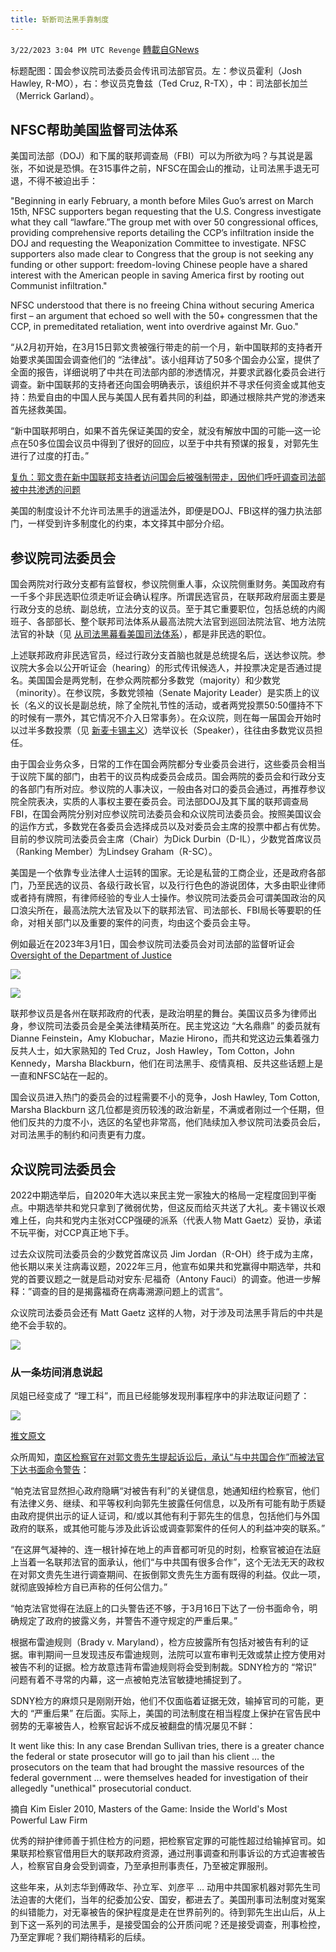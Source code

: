 ```yaml
---
title: 斩断司法黑手靠制度
---
```

`3/22/2023 3:04 PM UTC Revenge` [轉載自GNews](https://gnews.org/articles/1025964)



标题配图：国会参议院司法委员会传讯司法部官员。左：参议员霍利（Josh Hawley, R-MO），右：参议员克鲁兹（Ted Cruz, R-TX），中：司法部长加兰（Merrick Garland）。

## NFSC帮助美国监督司法体系

美国司法部（DOJ）和下属的联邦调查局（FBI）可以为所欲为吗？与其说是嚣张，不如说是恐惧。在315事件之前，NFSC在国会山的推动，让司法黑手退无可退，不得不被迫出手：

"Beginning in early February, a month before Miles Guo’s arrest on March 15th, NFSC supporters began requesting that the U.S. Congress investigate what they call “lawfare.”The group met with over 50 congressional offices, providing comprehensive reports detailing the CCP’s infiltration inside the DOJ and requesting the Weaponization Committee to investigate. NFSC supporters also made clear to Congress that the group is not seeking any funding or other support: freedom-loving Chinese people have a shared interest with the American people in saving America first by rooting out Communist infiltration."

NFSC understood that there is no freeing China without securing America first – an argument that echoed so well with the 50+ congressmen that the CCP, in premeditated retaliation, went into overdrive against Mr. Guo."

“从2月初开始，在3月15日郭文贵被强行带走的前一个月，新中国联邦的支持者开始要求美国国会调查他们的 “法律战"。该小组拜访了50多个国会办公室，提供了全面的报告，详细说明了中共在司法部内部的渗透情况，并要求武器化委员会进行调查。新中国联邦的支持者还向国会明确表示，该组织并不寻求任何资金或其他支持：热爱自由的中国人民与美国人民有着共同的利益，即通过根除共产党的渗透来首先拯救美国。

“新中国联邦明白，如果不首先保证美国的安全，就没有解放中国的可能—这一论点在50多位国会议员中得到了很好的回应，以至于中共有预谋的报复，对郭先生进行了过度的打击。”

[复仇：郭文贵在新中国联邦支持者访问国会后被强制带走，因他们呼吁调查司法部被中共渗透的问题](https://gnews.org/t/j8oUxAt)

美国的制度设计不允许司法黑手的逍遥法外，即便是DOJ、FBI这样的强力执法部门，一样受到许多制度化的约束，本文择其中部分介绍。

## 参议院司法委员会

国会两院对行政分支都有监督权，参议院侧重人事，众议院侧重财务。美国政府有一千多个非民选职位须走听证会确认程序。所谓民选官员，在联邦政府层面主要是行政分支的总统、副总统，立法分支的议员。至于其它重要职位，包括总统的内阁班子、各部部长、整个联邦司法体系从最高法院大法官到巡回法院法官、地方法院法官的补缺（见 [从司法黑幕看美国司法体系](https://gnews.org/t/le9ZK2J)），都是非民选的职位。

上述联邦政府非民选官员，经过行政分支首脑也就是总统提名后，送达参议院。参议院大多会以公开听证会（hearing）的形式传讯候选人，并投票决定是否通过提名。美国国会是两党制，在参众两院都分多数党（majority）和少数党（minority）。在参议院，多数党领袖（Senate Majority Leader）是实质上的议长（名义的议长是副总统，除了全院礼节性的活动，或者两党投票50:50僵持不下的时候有一票外，其它情况不介入日常事务）。在众议院，则在每一届国会开始时以过半多数投票（见 [新麦卡锡主义](https://gnews.org/t/c3xaq1e)）选举议长（Speaker），往往由多数党议员担任。

由于国会业务众多，日常的工作在国会两院都分专业委员会进行，这些委员会相当于议院下属的部门，由若干的议员构成委员会成员。国会两院的委员会和行政分支的各部门有所对应。参议院的人事决议，一般由各对口的委员会通过，再推荐参议院全院表决，实质的人事权主要在委员会。司法部DOJ及其下属的联邦调查局FBI，在国会两院分别对应参议院司法委员会和众议院司法委员会。按照美国议会的运作方式，多数党在各委员会选择成员以及对委员会主席的投票中都占有优势。目前的参议院司法委员会主席（Chair）为Dick Durbin（D-IL），少数党首席议员（Ranking Member）为Lindsey Graham（R-SC）。

美国是一个依靠专业法律人士运转的国家。无论是私营的工商企业，还是政府各部门，乃至民选的议员、各级行政长官，以及行行色色的游说团体，大多由职业律师或者持有牌照，有律师经验的专业人士操作。参议院司法委员会可谓美国政治的风口浪尖所在，最高法院大法官及以下的联邦法官、司法部长、FBI局长等要职的任命，对相关部门以及重要的案件的问责，均由这个委员会主导。

例如最近在2023年3月1日，国会参议院司法委员会对司法部的监督听证会 [Oversight of the Department of Justice](https://www.judiciary.senate.gov/committee-activity/hearings/02/22/2023/oversight-of-the-department-of-justice)

![](https://i.imgur.com/iuO9fhe.png)

![](https://i.imgur.com/oYtW0I9.png)

联邦参议员是各州在联邦政府的代表，是政治明星的舞台。美国议员多为律师出身，参议院司法委员会是全美法律精英所在。民主党这边 “大名鼎鼎” 的委员就有 Dianne Feinstein，Amy Klobuchar，Mazie Hirono，而共和党这边云集着强力反共人士，如大家熟知的 Ted Cruz，Josh Hawley，Tom Cotton，John Kennedy，Marsha Blackburn，他们在司法黑手、疫情真相、反共这些话题上是一直和NFSC站在一起的。

国会议员进入热门的委员会的过程需要不小的竞争，Josh Hawley, Tom Cotton, Marsha Blackburn 这几位都是资历较浅的政治新星，不满或者刚过一个任期，但他们反共的力度不小，选区的名望也非常高，他们陆续加入参议院司法委员会后，对司法黑手的制约和问责更有力度。



## 众议院司法委员会

2022中期选举后，自2020年大选以来民主党一家独大的格局一定程度回到平衡点。中期选举共和党只拿到了微弱优势，但这反而给灭共送了大礼。麦卡锡议长艰难上任，向共和党内主张对CCP强硬的派系（代表人物 Matt Gaetz）妥协，承诺不玩平衡，对CCP真正地下手。

过去众议院司法委员会的少数党首席议员 Jim Jordan（R-OH）终于成为主席，他长期以来关注病毒议题，2022年三月，他宣布如果共和党赢得中期选举，共和党的首要议题之一就是启动对安东·尼福奇（Antony Fauci）的调查。他进一步解释：”调查的目的是揭露福奇在病毒溯源问题上的谎言“。

众议院司法委员会还有 Matt Gaetz 这样的人物，对于涉及司法黑手背后的中共是绝不会手软的。


![](https://i.imgur.com/gQBW05K.png)


### 从一条坊间消息说起

凤姐已经变成了 “理工科”，而且已经能够发现刑事程序中的非法取证问题了：

![](https://i.imgur.com/1aWL82P.png)


[推文原文](https://twitter.com/luoyufeng_/status/1638216996088061958?s=20)

众所周知，[南区检察官在对郭文贵先生提起诉讼后，承认“与中共国合作”而被法官下达书面命令警告](https://gnews.org/t/hdfDtMm)：

“帕克法官显然担心政府隐瞒“对被告有利”的关键信息，她通知纽约检察官，他们有法律义务、继续、和平等权利向郭先生披露任何信息，以及所有可能有助于质疑由政府提供出示的证人证词，和/或以其他有利于郭先生的信息，包括他们与外国政府的联系，或其他可能与涉及此诉讼或调查郭案件的任何人的利益冲突的联系。”

“在这屏气凝神的、连一根针掉在地上的声音都可听见的时刻，检察官被迫在法庭上当着一名联邦法官的面承认，他们“与中共国有很多合作”，这个无法无天的政权在对郭文贵先生进行调查期间、在扳倒郭文贵先生方面有既得的利益。仅此一项，就彻底毁掉检方自已声称的任何公信力。”

“帕克法官觉得在法庭上的口头警告还不够，于3月16日下达了一份书面命令，明确规定了政府的披露义务，并警告不遵守规定的严重后果。”

根据布雷迪规则（Brady v. Maryland），检方应披露所有包括对被告有利的证据。审判期间一旦发现违反布雷迪规则，法院可以宣布审判无效或禁止控方使用对被告不利的证据。检方故意违背布雷迪规则将会受到制裁。SDNY检方的 “常识” 问题有着不寻常的内幕，这一点被帕克法官敏捷地捕捉到了。

SDNY检方的麻烦只是刚刚开始，他们不仅面临着证据无效，输掉官司的可能，更大的 “严重后果” 在后面。实际上，美国的司法制度在相当程度上保护在官告民中弱势的无辜被告人，检察官起诉不成反被翻盘的情况屡见不鲜：

It went like this: In any case Brendan Sullivan tries, there is a greater chance the federal or state prosecutor will go to jail than his client ... the prosecutors on the team that had brought the massive resources of the federal government ... were themselves headed for investigation of their allegedly "unethical" prosecutorial conduct.

摘自 Kim Eisler 2010, Masters of the Game: Inside the World's Most Powerful Law Firm

优秀的辩护律师善于抓住检方的问题，把检察官定罪的可能性超过给输掉官司。如果联邦检察官借用巨大的联邦政府资源，通过刑事调查和刑事诉讼的方式迫害被告人，检察官自身会受到调查，乃至承担刑事责任，乃至被定罪服刑。

这些年来，从刘志华到傅政华、孙立军、刘彦平 ... 动用中共国家机器对郭先生司法迫害的大佬们，当年的纪委加公安、国安，都进去了。美国刑事司法制度对冤案的纠错能力，对无辜被告的保护程度是走在世界前列的。待到郭先生出山后，从上到下这一系列的司法黑手，是接受国会的公开质问呢？还是接受调查，刑事检控，乃至定罪呢？我们期待精彩的后续。








